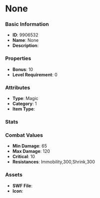 # None



### Basic Information

- **ID**: 9906532
- **Name**: None
- **Description**: 

### Properties

- **Bonus**: 10
- **Level Requirement**: 0

### Attributes

- **Type**: Magic
- **Category**: 1
- **Item Type**: 

### Stats


### Combat Values

- **Min Damage**: 65
- **Max Damage**: 120
- **Critical**: 10
- **Resistances**: Immobility,300,Shrink,300

### Assets

- **SWF File**: 
- **Icon**: 

